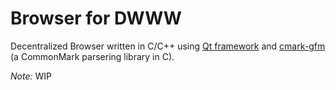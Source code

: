 # Browser for DWWW

Decentralized Browser written in C/C++ using [Qt framework](https://www.qt.io/) and [cmark-gfm](https://github.com/github/cmark-gfm) (a CommonMark parsering library in C).

*Note:* WIP